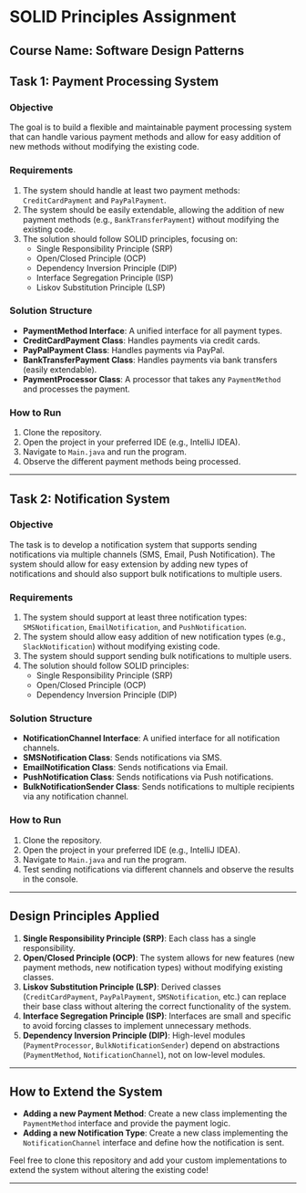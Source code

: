 # SOLID Principles Assignment

**Course Name**: Software Design Patterns  
---

## Task 1: Payment Processing System

### Objective
The goal is to build a flexible and maintainable payment processing system that can handle various payment methods and allow for easy addition of new methods without modifying the existing code.

### Requirements
1. The system should handle at least two payment methods: `CreditCardPayment` and `PayPalPayment`.
2. The system should be easily extendable, allowing the addition of new payment methods (e.g., `BankTransferPayment`) without modifying the existing code.
3. The solution should follow SOLID principles, focusing on:
   - Single Responsibility Principle (SRP)
   - Open/Closed Principle (OCP)
   - Dependency Inversion Principle (DIP)
   - Interface Segregation Principle (ISP)
   - Liskov Substitution Principle (LSP)

### Solution Structure
- **PaymentMethod Interface**: A unified interface for all payment types.
- **CreditCardPayment Class**: Handles payments via credit cards.
- **PayPalPayment Class**: Handles payments via PayPal.
- **BankTransferPayment Class**: Handles payments via bank transfers (easily extendable).
- **PaymentProcessor Class**: A processor that takes any `PaymentMethod` and processes the payment.

### How to Run
1. Clone the repository.
2. Open the project in your preferred IDE (e.g., IntelliJ IDEA).
3. Navigate to `Main.java` and run the program.
4. Observe the different payment methods being processed.

---

## Task 2: Notification System

### Objective
The task is to develop a notification system that supports sending notifications via multiple channels (SMS, Email, Push Notification). The system should allow for easy extension by adding new types of notifications and should also support bulk notifications to multiple users.

### Requirements
1. The system should support at least three notification types: `SMSNotification`, `EmailNotification`, and `PushNotification`.
2. The system should allow easy addition of new notification types (e.g., `SlackNotification`) without modifying existing code.
3. The system should support sending bulk notifications to multiple users.
4. The solution should follow SOLID principles:
   - Single Responsibility Principle (SRP)
   - Open/Closed Principle (OCP)
   - Dependency Inversion Principle (DIP)

### Solution Structure
- **NotificationChannel Interface**: A unified interface for all notification channels.
- **SMSNotification Class**: Sends notifications via SMS.
- **EmailNotification Class**: Sends notifications via Email.
- **PushNotification Class**: Sends notifications via Push notifications.
- **BulkNotificationSender Class**: Sends notifications to multiple recipients via any notification channel.
  
### How to Run
1. Clone the repository.
2. Open the project in your preferred IDE (e.g., IntelliJ IDEA).
3. Navigate to `Main.java` and run the program.
4. Test sending notifications via different channels and observe the results in the console.

---

## Design Principles Applied
1. **Single Responsibility Principle (SRP)**: Each class has a single responsibility.
2. **Open/Closed Principle (OCP)**: The system allows for new features (new payment methods, new notification types) without modifying existing classes.
3. **Liskov Substitution Principle (LSP)**: Derived classes (`CreditCardPayment`, `PayPalPayment`, `SMSNotification`, etc.) can replace their base class without altering the correct functionality of the system.
4. **Interface Segregation Principle (ISP)**: Interfaces are small and specific to avoid forcing classes to implement unnecessary methods.
5. **Dependency Inversion Principle (DIP)**: High-level modules (`PaymentProcessor`, `BulkNotificationSender`) depend on abstractions (`PaymentMethod`, `NotificationChannel`), not on low-level modules.

---

## How to Extend the System
- **Adding a new Payment Method**: Create a new class implementing the `PaymentMethod` interface and provide the payment logic.
- **Adding a new Notification Type**: Create a new class implementing the `NotificationChannel` interface and define how the notification is sent.

Feel free to clone this repository and add your custom implementations to extend the system without altering the existing code!

---
